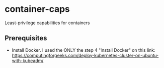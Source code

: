 # container-caps
Least-privilege capabilities for containers


## Prerequisites 
* Install Docker. I used the ONLY the step 4 "Install Docker" on this link: https://computingforgeeks.com/deploy-kubernetes-cluster-on-ubuntu-with-kubeadm/
